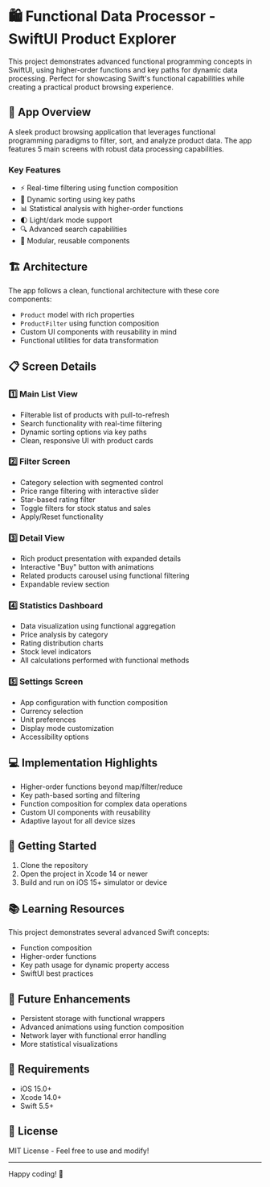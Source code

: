 # 🛍️ Functional Data Processor - SwiftUI Product Explorer

This project demonstrates advanced functional programming concepts in SwiftUI, using higher-order functions and key paths for dynamic data processing. Perfect for showcasing Swift's functional capabilities while creating a practical product browsing experience.

## 📱 App Overview

A sleek product browsing application that leverages functional programming paradigms to filter, sort, and analyze product data. The app features 5 main screens with robust data processing capabilities.

### Key Features

- ⚡ Real-time filtering using function composition
- 🔄 Dynamic sorting using key paths
- 📊 Statistical analysis with higher-order functions
- 🌓 Light/dark mode support
- 🔍 Advanced search capabilities
- 🧩 Modular, reusable components

## 🏗️ Architecture

The app follows a clean, functional architecture with these core components:

- `Product` model with rich properties
- `ProductFilter` using function composition
- Custom UI components with reusability in mind
- Functional utilities for data transformation

## 📋 Screen Details

### 1️⃣ Main List View
- Filterable list of products with pull-to-refresh
- Search functionality with real-time filtering
- Dynamic sorting options via key paths
- Clean, responsive UI with product cards

### 2️⃣ Filter Screen
- Category selection with segmented control
- Price range filtering with interactive slider
- Star-based rating filter
- Toggle filters for stock status and sales
- Apply/Reset functionality

### 3️⃣ Detail View
- Rich product presentation with expanded details
- Interactive "Buy" button with animations
- Related products carousel using functional filtering
- Expandable review section

### 4️⃣ Statistics Dashboard
- Data visualization using functional aggregation
- Price analysis by category
- Rating distribution charts
- Stock level indicators
- All calculations performed with functional methods

### 5️⃣ Settings Screen
- App configuration with function composition
- Currency selection
- Unit preferences
- Display mode customization
- Accessibility options

## 💻 Implementation Highlights

- Higher-order functions beyond map/filter/reduce
- Key path-based sorting and filtering
- Function composition for complex data operations
- Custom UI components with reusability
- Adaptive layout for all device sizes

## 🚀 Getting Started

1. Clone the repository
2. Open the project in Xcode 14 or newer
3. Build and run on iOS 15+ simulator or device

## 📚 Learning Resources

This project demonstrates several advanced Swift concepts:

- Function composition
- Higher-order functions
- Key path usage for dynamic property access
- SwiftUI best practices

## 🔮 Future Enhancements

- Persistent storage with functional wrappers
- Advanced animations using function composition
- Network layer with functional error handling
- More statistical visualizations

## 🔧 Requirements

- iOS 15.0+
- Xcode 14.0+
- Swift 5.5+

## 📝 License

MIT License - Feel free to use and modify!

---

Happy coding! 🚀
